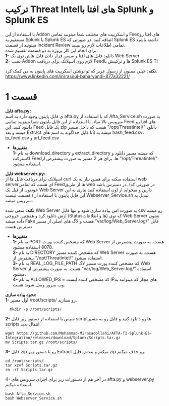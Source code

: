 
# ترکیب Threat Intelهای افتا با Splunk و Splunk ES
با استفاده از این Addon و اسکریپت های مختلف شما میتونید تمامی Feedهای افتا رو مستقیم به Splunk یا Splunk ES اضافه کنید. در صورتی که Splunk ES داشته باشید میتونید از قسمت Incident Review تمامی اطلاعات لازم رو ببینید.\
برای انجام این کار پروژه به دو قسمت تقسیم شده:\
**1-** دانلود فایل های افتا و سپس قرار دادن فایل هاش توی یک Web Server\
**2-** نصب Addon لازم روی اسپلانک برای دریافت Feedها و ترکیبش با Splunk ES TI

**نکته:** خیلی ممنون از رسول عزیز که تو نوشتن اسکریپت های پایتون به من کمک کرد.\
https://www.linkedin.com/in/rasoul-baharvandi-877a32221/

# قسمت 1
**فایل afta.py:**\
ی فایل پایتون وجود داره به اسم afta.py که با استفاده از Afta_Service.sh به صورت سرویس بالا میاد. با استفاده از این فایل پایتون شما میتونید تمامی Feed های افتا رو دانلود کنید. این Feed یک فایل zip هست که داخل مسیر "/opt/Threatintel/" دانلود میشه و بعد Extract میشه به 3تا فایل جداگونه به اسم های hash_feed.csv، ip_feed.csv و url_feed.csv

- **متغییرها**\
  **1-** به نام download_directory و extract_directory که میشه مسیر دانلود و اکسترکت Feedها. برای هر 2 مسیر به صورت پیشفرض از "/opt/Threatintel/" استفاده میشود.
 
**فایل webserver.py:**\
اسپلانک برای دریافت فایل ها از curl استفاده میکنه برای همین نیاز به یک web serverای هست که تمامی Feedها از طریق web در دسترس باشه. (در صورتی که خودتون از قبل یک Web Server دارین و میخواید از اون استفاده کنید نیازی به این قسمت نیست.) این فایل پایتون با استفاده از Webserver_Service.sh تبدیل به سرویس میشه.

**نکته:** سعی شده Web Server به صورت امن پیاده سازی شود و تنها فایل csv رو میشه ازش دانلود کرد و همچنین خروجی (Statusها و اطلاعات) که توی Web Server نشون داده میشه Fake هست و لاگ های اصلی از مسیر "var/log/Web_Server.log/" قابل دسترس هست

- **متغییرها**\
  **1-** به نام PORT که مشخص کننده پورت Web Server هست. به صورت پیشفرض از 8078 استفاده میشود.\
  **2-** به نام DIRECTORY که مشخص کننده مسیر Web Server هست. به صورت پیشفرض از "/opt/Threatintel/" استفاده میشود.\
  **3-** به نام REAL_LOG_FILE_PATH که مشخص کننده پورت مسیر لاگ Web Server هست. به صورت پیشفرض از "var/log/Web_Server.log/" استفاده میشود.\
  **4-** به نام ALLOWED_IPS = که مشخص کننده لیست IPهای مجاز که میتوانند به وب سرور وصل شوند هست.

**نحوه پیاده سازی:**\
**1-** اول مسیر /root/scripts/ رو بسازید.
  
 ```
   mkdir -p /root/scripts/
   ```
**2-** سپس با استفاده از دستور زیر فایل scriptها رو دانلود کنید و فایل رو به مسیر scripts انتقال بدید.


 ```
 wget https://github.com/Mohammad-Mirasadollahi/AFTA-TI-Splunk-ES-Integration/releases/download/Splunk/Scripts.tar.gz
 mv Scripts.tar.gz /root/scripts/
   ```
**3-** فایل zip رو با دستور زیر Extract میکنم و بعدش فایل zip رو حذف میکنم.
 ```
cd /root/scripts/
tar xzvf Scripts.tar.gz
rm -rf Scripts.tar.gz
   ```

4- در آخر هم از دستورات زیر برای اجرای سرویس های afta.py و webserver.py استفاده میکنم.

 ```
bash Afta_Service.sh
bash Webserver_Service.sh
   ```
